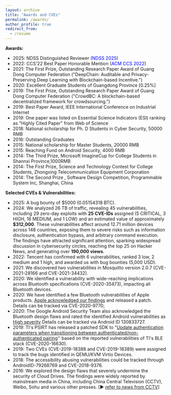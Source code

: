 ```yaml
---
layout: archive
title: "Awards and CVEs"
permalink: /awards/
author_profile: true
redirect_from:
  - /resume
---
```


**Awards:**

- 2025: NDSS Distinguished Reviewer (<span style="color: blue;">NDSS 2025</span>)   
- 2022: CCS'22 Best Paper Honorable Mention (<span style="color: blue;">ACM CCS 2022</span>)  
- 2021: The First Prize, Outstanding Research Paper Award of Guang Dong Computer Federation ("DeepChain: Auditable and Privacy-Preserving Deep Learning with Blockchain-based Incentive.")  
- 2020: Excellent Graduate Students of Guangdong Province [0.25%]  
- 2019: The First Prize, Outstanding Research Paper Award of Guang Dong Computer Federation ("CrowdBC: A blockchain-based decentralized framework for crowdsourcing.")  
- 2019: Best Paper Award, IEEE International Conference on Industrial Internet  
- 2019: One paper was listed on Essential Science Indicators (ESI)  ranking as "Highly Cited Paper" from Web of Science  
- 2018: National scholarship for Ph. D Students in Cyber Security, 50000 RMB   
- 2016: Outstanding Graduates   
- 2015: National scholarship for Master Students, 20000 RMB   
- 2015: Reaching Fund on Android Security, 4000 RMB  
- 2014: The Third Prize, Microsoft ImagineCup for College Students in Shannxi Province,1000RMB  
- 2014: The First Prize,  Science and Technology Contest for College Students, Zhongxing Telecommunication Equipment Corporation  
- 2014: The Second Prize , Software Design Competition, Programmable System Inc, Shanghai, China

**Selected CVEs & Vulnerabilities:**

- 2025: A bug bounty of $5000 (0.05154318 BTC).
- 2024: We analyzed 26 TB of traffic, revealing 45 vulnerabilities, including 29 zero-day exploits with **25 CVE-IDs** assigned (5 CRITICAL, 3 HIGH, 16 MEDIUM, and 1 LOW) and an estimated value of approximately **$312,000**. These vulnerabilities affect around 12.71 million devices across 148 countries, exposing them to severe risks such as information disclosure, authentication bypass, and arbitrary command execution. The findings have attracted significant attention, sparking widespread discussion in cybersecurity circles, reaching the top 25 on Hacker News, and generating over **190,000 views**.
- 2022: Tencent has confirmed with 6 vulnerabilities, ranked 3 low, 2 medium and 1 high, and awarded us with bug bounties (5,000 USD). 
- 2021: We discovered two vulnerabilities in Mosquitto version 2.0.7 (CVE-2021-28166 and CVE-2021-34432). 
- 2020: We identified a vulnerability with wide-reaching implications across Bluetooth specifications (CVE-2020-35473), impacting all Bluetooth devices. 
- 2020: We have identified a few Bluetooth vulnerabilities of Apple products. [Apple acknowledged our findings](https://support.apple.com/en-us/HT211102) and released a patch. Details can be tracked via CVE-2020-9770; 
- 2020: The Google Android Security Team also acknowledged the Bluetooth design flaws and rated the identified Android vulnerabilities as [High severity](https://source.android.com/security/overview/updates-resources) Details can be tracked via Android ID 130833727. 
- 2019: TI's PSIRT has released a patched SDK to "[Update authentication parameters when transitioning between authenticated/non-authenticated pairing](http://software-dl.ti.com/simplelink/esd/simplelink_cc13x2_26x2_sdk/3.20.00.68/exports/changelog.html)'' based on the reported vulnerabilities of TI's BLE stack (CVE-2020-16630). 
- 2019: Two CVEs (CVE-2019-18388 and CVE-2019-18389) were assigned to track the bugs identified in QEMU/KVM Virtio Devices. 
- 2018: The accessibility abusing vulnerabilities could be tracked through AndroidID-79268769 and CVE-2018-9376. 
- 2016: We explored the design flaws that severely undermine the security of Cloud Drives. The findings were widely reported by mainstream media in China, including China Central Television (CCTV), Weibo, Sohu and various other presses. [▶ [refer to news from CCTV](http://tv.cctv.com/2016/05/28/VIDEl3IIYfZsXIVKPuWjaEC9160528.shtml)]
